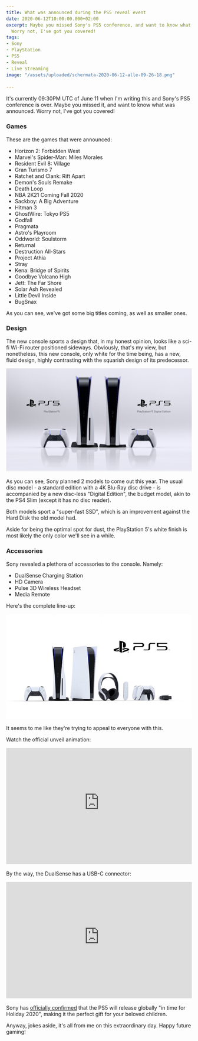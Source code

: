 ```yaml
---
title: What was announced during the PS5 reveal event
date: 2020-06-12T10:00:00.000+02:00
excerpt: Maybe you missed Sony's PS5 conference, and want to know what was announced.
  Worry not, I've got you covered!
tags:
- Sony
- PlayStation
- PS5
- Reveal
- Live Streaming
image: "/assets/uploaded/schermata-2020-06-12-alle-09-26-18.png"

---
```

It's currently 09:30PM UTC of June 11 when I'm writing this and Sony's PS5 conference is over. Maybe you missed it, and want to know what was announced. Worry not, I've got you covered!

<h3 class="title is-3">Games</h3>

These are the games that were announced:

* Horizon 2: Forbidden West
* Marvel's Spider-Man: Miles Morales
* Resident Evil 8: Village
* Gran Turismo 7
* Ratchet and Clank: Rift Apart
* Demon's Souls Remake
* Death Loop
* NBA 2K21 Coming Fall 2020
* Sackboy: A Big Adventure
* Hitman 3
* GhostWire: Tokyo PS5
* Godfall
* Pragmata
* Astro's Playroom
* Oddworld: Soulstorm
* Returnal
* Destruction All-Stars
* Project Athia
* Stray
* Kena: Bridge of Spirits
* Goodbye Volcano High
* Jett: The Far Shore
* Solar Ash Revealed
* Little Devil Inside
* BugSnax

As you can see, we've got some big titles coming, as well as smaller ones.

<h3 class="title is-3">Design</h3>

The new console sports a design that, in my honest opinion, looks like a sci-fi Wi-Fi router positioned sideways. Obviously, that's my view, but nonetheless, this new console, only white for the time being, has a new, fluid design, highly contrasting with the squarish design of its predecessor.

![Two PlayStation 5 consoles, one with a disc reader, both with a DualSense next to them](/assets/uploaded/screen-shot-2020-06-11-at-4-12-14-pm.png "PS5 models")

As you can see, Sony planned 2 models to come out this year. The usual disc model - a standard edition with a 4K Blu-Ray disc drive - is accompanied by a new disc-less "Digital Edition", the budget model, akin to the PS4 Slim (except it has no disc reader).

Both models sport a "super-fast SSD", which is an improvement against the Hard Disk the old model had.

Aside for being the optimal spot for dust, the PlayStation 5's white finish is most likely the only color we'll see in a while.

<h3 class="title is-3">Accessories</h3>

Sony revealed a plethora of accessories to the console. Namely:

* DualSense Charging Station
* HD Camera
* Pulse 3D Wireless Headset
* Media Remote

Here's the complete line-up:

![A DualSense controller, a PlayStation 5, a PlayStation 5 Digital edition, a Pulse 3D Headset, a Media Remote, a DualSense charging station and a HD camera.](/assets/uploaded/ps5-lineup.jpg "The PS5 Line-up")

It seems to me like they're trying to appeal to everyone with this.

Watch the official unveil animation:

<iframe width="560" height="315" src="https://www.youtube-nocookie.com/embed/RkC0l4iekYo" frameborder="0" allow="accelerometer; autoplay; encrypted-media; gyroscope; picture-in-picture" allowfullscreen style="max-width: 100%;"></iframe>

By the way, the DualSense has a USB-C connector:

<iframe width="560" height="315" src="https://www.youtube-nocookie.com/embed/SebzB8W3bVU" frameborder="0" allow="accelerometer; autoplay; encrypted-media; gyroscope; picture-in-picture" allowfullscreen style="max-width: 100%;"></iframe>

Sony has [officially confirmed](https://blog.us.playstation.com/2019/10/08/an-update-on-next-gen-playstation-5-launches-holiday-2020/) that the PS5 will release globally "in time for Holiday 2020", making it the perfect gift for your beloved children.

Anyway, jokes aside, it's all from me on this extraordinary day. Happy future gaming!
